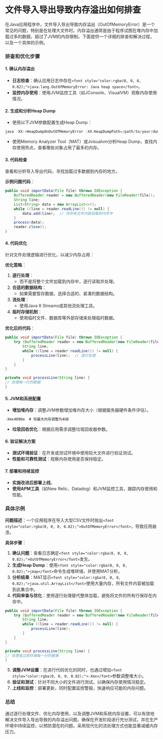 # 文件导入导出导致内存溢出如何排查

<font style="color:rgba(0, 0, 0, 0.82);">在Java应用程序中，文件导入导出导致内存溢出（OutOfMemoryError）是一个常见的问题，特别是在处理大文件时。内存溢出通常是由于程序试图在堆内存中加载过多的数据，超过了JVM的内存限制。下面提供一个详细的排查和解决过程，以及一个具体的示例。</font>

### <font style="color:rgba(0, 0, 0, 0.82);">排查和优化步骤</font>
#### <font style="color:rgba(0, 0, 0, 0.82);">1. 确认内存溢出</font>
+ **<font style="color:rgba(0, 0, 0, 0.82);">日志检查</font>**<font style="color:rgba(0, 0, 0, 0.82);">：确认应用日志中存在</font>`<font style="color:rgba(0, 0, 0, 0.82);">java.lang.OutOfMemoryError: Java heap space</font>`<font style="color:rgba(0, 0, 0, 0.82);">。</font>
+ **<font style="color:rgba(0, 0, 0, 0.82);">监控内存使用</font>**<font style="color:rgba(0, 0, 0, 0.82);">：使用JVM监控工具（如JConsole、VisualVM）观察内存使用情况。</font>

#### <font style="color:rgba(0, 0, 0, 0.82);">2. 生成和分析Heap Dump</font>
+ <font style="color:rgba(0, 0, 0, 0.82);">使用以下JVM参数配置生成Heap Dump：</font>

```java
java -XX:+HeapDumpOnOutOfMemoryError -XX:HeapDumpPath=/path/to/your/dumpfile -jar your-application.jar  
```

+ <font style="color:rgba(0, 0, 0, 0.82);">使用Memory Analyzer Tool（MAT）或Jvisualvm分析Heap Dump，查找内存使用热点，查看哪些对象占用了最多的内存。</font>

#### <font style="color:rgba(0, 0, 0, 0.82);">3. 代码检查</font>
<font style="color:rgba(0, 0, 0, 0.82);">查看和分析导入导出代码，寻找加载过多数据到内存的地方。</font>

**<font style="color:rgba(0, 0, 0, 0.82);">示例问题代码</font>**<font style="color:rgba(0, 0, 0, 0.82);">：</font>

```java
public void importData(File file) throws IOException {  
    BufferedReader reader = new BufferedReader(new FileReader(file));  
    String line;  
    List<String> data = new ArrayList<>();  
    while ((line = reader.readLine()) != null) {  
        data.add(line);  // 将所有文件内容加载到内存中  
    }  
    process(data);  
    reader.close();  
}
```

#### <font style="color:rgba(0, 0, 0, 0.82);">4. 代码优化</font>
<font style="color:rgba(0, 0, 0, 0.82);">针对文件处理逻辑进行优化，以减少内存占用：</font>

**<font style="color:rgba(0, 0, 0, 0.82);">优化策略</font>**<font style="color:rgba(0, 0, 0, 0.82);">：</font>

1. **<font style="color:rgba(0, 0, 0, 0.82);">逐行处理</font>**<font style="color:rgba(0, 0, 0, 0.82);">：</font>
    - <font style="color:rgba(0, 0, 0, 0.82);">而不是将整个文件加载到内存中，逐行读取并处理。</font>
2. **<font style="color:rgba(0, 0, 0, 0.82);">合适的数据结构</font>**<font style="color:rgba(0, 0, 0, 0.82);">：</font>
    - <font style="color:rgba(0, 0, 0, 0.82);">如果需要暂存数据，选择合适的、紧凑的数据结构。</font>
3. **<font style="color:rgba(0, 0, 0, 0.82);">流处理</font>**<font style="color:rgba(0, 0, 0, 0.82);">：</font>
    - <font style="color:rgba(0, 0, 0, 0.82);">使用Java 8 Streams或其他流处理工具。</font>
4. **<font style="color:rgba(0, 0, 0, 0.82);">临时存储机制</font>**<font style="color:rgba(0, 0, 0, 0.82);">：</font>
    - <font style="color:rgba(0, 0, 0, 0.82);">使用临时文件、数据库等外部存储来处理临时数据。</font>

**<font style="color:rgba(0, 0, 0, 0.82);">优化后的代码</font>**<font style="color:rgba(0, 0, 0, 0.82);">：</font>

```java
public void importData(File file) throws IOException {  
    try (BufferedReader reader = new BufferedReader(new FileReader(file))) {  
        String line;  
        while ((line = reader.readLine()) != null) {  
            processLine(line);  // 逐行处理  
        }  
    }  
}  

private void processLine(String line) {  
// 处理每一行的数据  
}
```

#### <font style="color:rgba(0, 0, 0, 0.82);">5. JVM和系统配置</font>
+ **<font style="color:rgba(0, 0, 0, 0.82);">增加堆内存</font>**<font style="color:rgba(0, 0, 0, 0.82);">：调整JVM参数增加堆内存大小（根据服务器硬件条件评估）。</font>

```java
-Xmx4096m  # 将最大内存调整为4GB
```

+ **<font style="color:rgba(0, 0, 0, 0.82);">垃圾回收优化</font>**<font style="color:rgba(0, 0, 0, 0.82);">：根据应用需求调整垃圾回收器参数。</font>

#### <font style="color:rgba(0, 0, 0, 0.82);">6. 验证解决方案</font>
+ **<font style="color:rgba(0, 0, 0, 0.82);">测试环境验证</font>**<font style="color:rgba(0, 0, 0, 0.82);">：在开发或测试环境中使用较大文件进行验证测试。</font>
+ **<font style="color:rgba(0, 0, 0, 0.82);">性能和可靠性测试</font>**<font style="color:rgba(0, 0, 0, 0.82);">：观察内存使用是否保持稳定。</font>

#### <font style="color:rgba(0, 0, 0, 0.82);">7. 部署和持续监控</font>
+ **<font style="color:rgba(0, 0, 0, 0.82);">实施改进后部署上线</font>**<font style="color:rgba(0, 0, 0, 0.82);">。</font>
+ **<font style="color:rgba(0, 0, 0, 0.82);">使用APM工具</font>**<font style="color:rgba(0, 0, 0, 0.82);">（如New Relic、Datadog）和JVM监控工具，跟踪内存使用和性能。</font>

### <font style="color:rgba(0, 0, 0, 0.82);">具体示例</font>
**<font style="color:rgba(0, 0, 0, 0.82);">问题描述</font>**<font style="color:rgba(0, 0, 0, 0.82);">：一个应用程序在导入大型CSV文件时抛出</font>`<font style="color:rgba(0, 0, 0, 0.82);">OutOfMemoryError</font>`<font style="color:rgba(0, 0, 0, 0.82);">，导致应用崩溃。</font>

**<font style="color:rgba(0, 0, 0, 0.82);">具体步骤</font>**<font style="color:rgba(0, 0, 0, 0.82);">：</font>

1. **<font style="color:rgba(0, 0, 0, 0.82);">确认问题</font>**<font style="color:rgba(0, 0, 0, 0.82);">：查看日志确定</font>`<font style="color:rgba(0, 0, 0, 0.82);">OutOfMemoryError</font>`<font style="color:rgba(0, 0, 0, 0.82);">发生。</font>
2. **<font style="color:rgba(0, 0, 0, 0.82);">生成Heap Dump</font>**<font style="color:rgba(0, 0, 0, 0.82);">：使用</font>`<font style="color:rgba(0, 0, 0, 0.82);">jmap</font>`<font style="color:rgba(0, 0, 0, 0.82);">命令生成堆转储，并使用MAT分析。</font>
3. **<font style="color:rgba(0, 0, 0, 0.82);">分析结果</font>**<font style="color:rgba(0, 0, 0, 0.82);">：MAT显示</font>`<font style="color:rgba(0, 0, 0, 0.82);">java.util.ArrayList</font>`<font style="color:rgba(0, 0, 0, 0.82);">使用大量内存，所有文件内容被加载到此集合中。</font>
4. **<font style="color:rgba(0, 0, 0, 0.82);">代码审查与优化</font>**<font style="color:rgba(0, 0, 0, 0.82);">：使用逐行处理替代整体加载，避免将文件的所有行保存在内存中。</font>

```java
public void importData(File file) throws IOException {  
    try (BufferedReader reader = new BufferedReader(new FileReader(file))) {  
        String line;  
        while ((line = reader.readLine()) != null) {  
            processLine(line);  
        }  
    }  
}  

private void processLine(String line) {  
// 处理或立即存储每一行的数据  
}
```

5. **<font style="color:rgba(0, 0, 0, 0.82);">调整JVM设置</font>**<font style="color:rgba(0, 0, 0, 0.82);">：在进行代码优化的同时，也通过增加</font>`<font style="color:rgba(0, 0, 0, 0.82);">-Xmx</font>`<font style="color:rgba(0, 0, 0, 0.82);">参数调整堆大小。</font>
6. **<font style="color:rgba(0, 0, 0, 0.82);">验证和测试</font>**<font style="color:rgba(0, 0, 0, 0.82);">：针对不同大小的文件进行测试，以确保内存使用情况稳定。</font>
7. **<font style="color:rgba(0, 0, 0, 0.82);">上线和监控</font>**<font style="color:rgba(0, 0, 0, 0.82);">：部署更新，同时配置监控警报，快速响应可能的内存问题。</font>

### <font style="color:rgba(0, 0, 0, 0.82);">总结</font>
<font style="color:rgba(0, 0, 0, 0.82);">通过逐行处理文件、优化内存使用，以及调整JVM和系统内存设置，可以有效地解决文件导入导出导致的内存溢出问题。确保在开发阶段进行充分测试，并在生产环境中持续监控，以预防潜在的问题。采用现代化的流处理方式也能显著减缓内存压力。</font>

